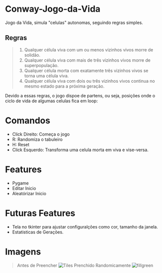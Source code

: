 # Conway-Jogo-da-Vida
Jogo da Vida, simula "celulas" autonomas, seguindo regras simples.



## Regras
> 1. Qualquer célula viva com um ou menos vizinhos vivos morre de solidão.<br>
> 2. Qualquer célula viva com mais de três vizinhos vivos morre de superpopulação.<br>
> 3. Qualquer célula morta com exatamente três vizinhos vivos se torna uma célula viva.<br>
> 4. Qualquer célula viva com dois ou três vizinhos vivos continua no mesmo estado para a próxima geração.<br>

  Devido a essas regras, o jogo dispoe de partens, ou seja, posições onde o ciclo de vida de algumas celulas fica em loop:
  

# Comandos
* Click Direito: Começa o jogo<br>
* R: Randomiza o tabuleiro<br>
* H: Reset<br>
* Click Esquerdo: Transforma uma celula morta em viva e vise-versa.<br>

# Features
* Pygame<br>
* Editar Inicio<br>
* Aleatórizar Inicio<br>

# Futuras Features
* Tela no tkinter para ajustar configuralções como cor, tamanho da janela.
* Estatisticas de Gerações.

# Imagens
> Antes de Preencher
![Tiles](https://user-images.githubusercontent.com/12675265/63233782-7b8ee500-c208-11e9-9575-a2d663187cc4.png)
> Prenchido Randomicamente
![fillgreen](https://user-images.githubusercontent.com/12675265/63233784-7df13f00-c208-11e9-9fae-b0947dbbe099.png)
